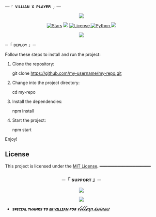 
    ──「 𝐕𝐈𝐋𝐋𝐈𝐀𝐍 𝐗 𝐏𝐋𝐀𝐘𝐄𝐑 」──

<p align="center">
  <img src="https://graph.org/file/4230ddbea6b4919956ada.jpg">
</p>

<p align="center">
<a href="https://github.com/vil3n3/VILLIAN-MUSIC/stargazers"><img src="https://img.shields.io/github/stars/vil3n3/VILLIAN-MUSIC?color=black&logo=github&logoColor=black&style=for-the-badge" alt="Stars" /></a>
<a href="https://github.com/vil3n3/VILLIAN-MUSIC/network/members"> <img src="https://img.shields.io/github/forks/vil3n3/VILLIAN-MUSIC?color=black&logo=github&logoColor=black&style=for-the-badge" /></a>
<a href="https://github.com/vil3n3/VILLIAN-MUSIC/blob/master/LICENSE"> <img src="https://img.shields.io/badge/License-MIT-blueviolet?style=for-the-badge" alt="License" /> </a>
<a href="https://www.python.org/"> <img src="https://img.shields.io/badge/Written%20in-Python-orange?style=for-the-badge&logo=python" alt="Python" /> </a>
<a href="https://github.com/vil3n3/VILLIAN-MUSIC/commits/vil3n3"> <img src="https://img.shields.io/github/last-commit/vil3n3/VILLIAN-MUSIC?color=blue&logo=github&logoColor=green&style=for-the-badge" /></a>
</p>

<p align="center">
  <img src="https://graph.org/file/e8ed800c44a454e96d0af.jpg">
</p>


─「 ᴅᴇᴩʟᴏʏ  」─


Follow these steps to install and run the project:

1. Clone the repository:
   
   git clone https://github.com/my-username/my-repo.git
   
2. Change into the project directory:
   
   cd my-repo
   
3. Install the dependencies:
   
   npm install
   
4. Start the project:
   
   npm start
   
Enjoy!

## License

This project is licensed under the [MIT License](LICENSE).
━━━━━━━━━━━━━━━━━━━━

<h3 align="center">
    ─「 sᴜᴩᴩᴏʀᴛ 」─
</h3>

<p align="center">
<a href="https://telegram.me/HLV_NETWORK"><img src="https://img.shields.io/badge/-Support%20Group-blue.svg?style=for-the-badge&logo=Telegram"></a>
</p>

<p align="center">
<a href="https://telegram.me/villen_012"><img src="https://img.shields.io/badge/-Support%20Channel-blue.svg?style=for-the-badge&logo=Telegram"></a>
</p>

- <b> _sᴩᴇᴄɪᴀʟ ᴛʜᴀɴᴋs ᴛᴏ [ᴇᴋ ᴠɪʟʟɪᴀɴ](https://github.com/vil3n3) ғᴏʀ [ꪜ𝓲ꪶꪶ𝓲ꪖꪀ 𝐴𝑠𝑠𝑖𝑠𝑡𝑎𝑛𝑡](https://github.com/vil3n3/VILLIAN-MUSIC)_ </b>
